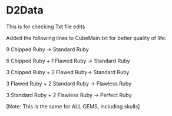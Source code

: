# D2Data
This is for checking Txt file edits

Added the following lines to CubeMain.txt for better quality of life:

9 Chipped Ruby -> Standard Ruby

6 Chipped Ruby + 1 Flawed Ruby -> Standard Ruby

3 Chipped Ruby + 2 Flawed  Ruby-> Standard Ruby

3 Flawed Ruby + 2 Standard Ruby -> Flawless Ruby

3 Standard Ruby + 2 Flawless Ruby -> Perfect  Ruby

[Note: This is the same for ALL GEMS, including skulls]
